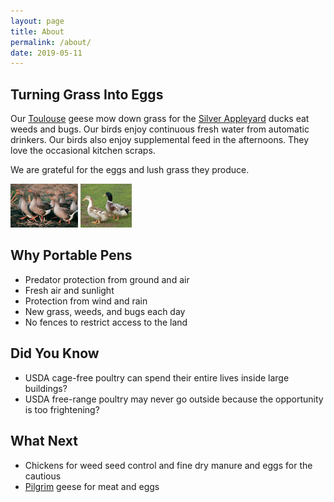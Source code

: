 ```yaml
---
layout: page
title: About
permalink: /about/
date: 2019-05-11
---
```


## Turning Grass Into Eggs

Our
[Toulouse](https://en.wikipedia.org/wiki/Toulouse_goose)
geese mow down grass for the
[Silver Appleyard](https://en.wikipedia.org/wiki/Silver_Appleyard)
ducks eat weeds and bugs.
Our birds enjoy continuous fresh water from automatic drinkers.
Our birds also enjoy supplemental feed in the afternoons.
They love the occasional kitchen scraps.

We are grateful for the eggs and lush grass they produce.

<img alt="Toulouse geese" src="/assets/ToulouseFlock.jpg" style="height:5em" />
<img alt="Silver Appleyard Ducks" src="/assets/SilverAppleyardDucks.jpg" style="height:5em"/>

## Why Portable Pens

* Predator protection from ground and air
* Fresh air and sunlight
* Protection from wind and rain
* New grass, weeds, and bugs each day
* No fences to restrict access to the land

## Did You Know

* USDA cage-free poultry can spend their entire lives inside large buildings?
* USDA free-range poultry may never go outside because the opportunity is too frightening?

## What Next

* Chickens for weed seed control and fine dry manure and eggs for the cautious
* [Pilgrim](https://en.wikipedia.org/wiki/Pilgrim_goose) geese for meat and eggs
